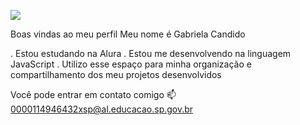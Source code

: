 ![](https://j.gifs.com/83A5lj.gif)

Boas vindas ao meu perfil 
Meu nome é Gabriela Candido

. Estou estudando na Alura
. Estou me desenvolvendo na linguagem JavaScript
. Utilizo esse espaço para minha organização e compartilhamento dos meu projetos desenvolvidos

Você pode entrar em contato comigo 📫
0000114946432xsp@al.educacao.sp.gov.br


